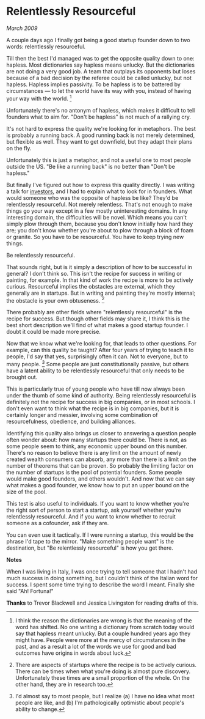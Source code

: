 # Relentlessly Resourceful

_March 2009_

A couple days ago I finally got being a good startup founder down to two words: relentlessly resourceful.

Till then the best I'd managed was to get the opposite quality down to one: hapless. Most dictionaries say hapless means unlucky. But the dictionaries are not doing a very good job. A team that outplays its opponents but loses because of a bad decision by the referee could be called unlucky, but not hapless. Hapless implies passivity. To be hapless is to be battered by circumstances — to let the world have its way with you, instead of having your way with the world. [^1]

Unfortunately there's no antonym of hapless, which makes it difficult to tell founders what to aim for. "Don't be hapless" is not much of a rallying cry.

It's not hard to express the quality we're looking for in metaphors. The best is probably a running back. A good running back is not merely determined, but flexible as well. They want to get downfield, but they adapt their plans on the fly.

Unfortunately this is just a metaphor, and not a useful one to most people outside the US. "Be like a running back" is no better than "Don't be hapless."

But finally I've figured out how to express this quality directly. I was writing a talk for [investors](http://paulgraham.com/angelinvesting.html), and I had to explain what to look for in founders. What would someone who was the opposite of hapless be like? They'd be relentlessly resourceful. Not merely relentless. That's not enough to make things go your way except in a few mostly uninteresting domains. In any interesting domain, the difficulties will be novel. Which means you can't simply plow through them, because you don't know initially how hard they are; you don't know whether you're about to plow through a block of foam or granite. So you have to be resourceful. You have to keep trying new things.

Be relentlessly resourceful.

That sounds right, but is it simply a description of how to be successful in general? I don't think so. This isn't the recipe for success in writing or painting, for example. In that kind of work the recipe is more to be actively curious. Resourceful implies the obstacles are external, which they generally are in startups. But in writing and painting they're mostly internal; the obstacle is your own obtuseness. [^2]

There probably are other fields where "relentlessly resourceful" is the recipe for success. But though other fields may share it, I think this is the best short description we'll find of what makes a good startup founder. I doubt it could be made more precise.

Now that we know what we're looking for, that leads to other questions. For example, can this quality be taught? After four years of trying to teach it to people, I'd say that yes, surprisingly often it can. Not to everyone, but to many people. [^3] Some people are just constitutionally passive, but others have a latent ability to be relentlessly resourceful that only needs to be brought out.

This is particularly true of young people who have till now always been under the thumb of some kind of authority. Being relentlessly resourceful is definitely not the recipe for success in big companies, or in most schools. I don't even want to think what the recipe is in big companies, but it is certainly longer and messier, involving some combination of resourcefulness, obedience, and building alliances.

Identifying this quality also brings us closer to answering a question people often wonder about: how many startups there could be. There is not, as some people seem to think, any economic upper bound on this number. There's no reason to believe there is any limit on the amount of newly created wealth consumers can absorb, any more than there is a limit on the number of theorems that can be proven. So probably the limiting factor on the number of startups is the pool of potential founders. Some people would make good founders, and others wouldn't. And now that we can say what makes a good founder, we know how to put an upper bound on the size of the pool.

This test is also useful to individuals. If you want to know whether you're the right sort of person to start a startup, ask yourself whether you're relentlessly resourceful. And if you want to know whether to recruit someone as a cofounder, ask if they are.

You can even use it tactically. If I were running a startup, this would be the phrase I'd tape to the mirror. "Make something people want" is the destination, but "Be relentlessly resourceful" is how you get there.

**Notes**

[^1]: I think the reason the dictionaries are wrong is that the meaning of the word has shifted. No one writing a dictionary from scratch today would say that hapless meant unlucky. But a couple hundred years ago they might have. People were more at the mercy of circumstances in the past, and as a result a lot of the words we use for good and bad outcomes have origins in words about luck.

When I was living in Italy, I was once trying to tell someone that I hadn't had much success in doing something, but I couldn't think of the Italian word for success. I spent some time trying to describe the word I meant. Finally she said "Ah! Fortuna!"

[^2]: There are aspects of startups where the recipe is to be actively curious. There can be times when what you're doing is almost pure discovery. Unfortunately these times are a small proportion of the whole. On the other hand, they are in research too.

[^3]: I'd almost say to most people, but I realize (a) I have no idea what most people are like, and (b) I'm pathologically optimistic about people's ability to change.

**Thanks** to Trevor Blackwell and Jessica Livingston for reading drafts of this.
